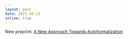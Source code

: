 ```yaml
---
layout: post
date: 2023-10-13
inline: true
---
```


New preprint: [A New Approach Towards Autoformalization](https://arxiv.org/abs/2310.07957) 
